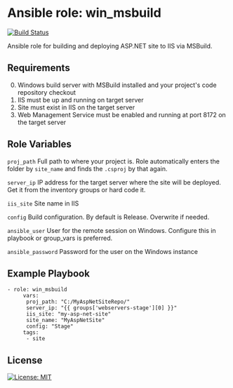 Ansible role: win_msbuild
=========
[![Build Status](https://travis-ci.org/gmarokov/ansible-role-win-msbuild.svg?branch=master)](https://travis-ci.org/gmarokov/ansible-role-win-msbuild)

Ansible role for building and deploying ASP.NET site to IIS via MSBuild.

Requirements
------------
0. Windows build server with MSBuild installed and your project's code repository checkout
1. IIS must be up and running on target server
2. Site must exist in IIS on the target server
3. Web Management Service must be enabled and running at port 8172 on the target server

Role Variables
--------------

`proj_path`
Full path to where your project is. Role automatically enters the folder by `site_name` and finds the `.csproj` by that again. 

`server_ip`
IP address for the target server where the site will be deployed. Get it from the inventory groups or hard code it. 

`iis_site`
Site name in IIS

`config`
Build configuration. By default is Release. Overwrite if needed.

`ansible_user` 
User for the remote session on Windows. Configure this in playbook or group_vars is preferred.

`ansible_password`
Password for the user on the Windows instance

Example Playbook
----------------

```
- role: win_msbuild
     vars: 
      proj_path: "C:/MyAspNetSiteRepo/"
      server_ip: "{{ groups['webservers-stage'][0] }}"
      iis_site: "my-asp-net-site"
      site_name: "MyAspNetSite"
      config: "Stage"
     tags: 
      - site
```

License
-------

[![License: MIT](https://img.shields.io/badge/License-MIT-yellow.svg)](https://opensource.org/licenses/MIT)

